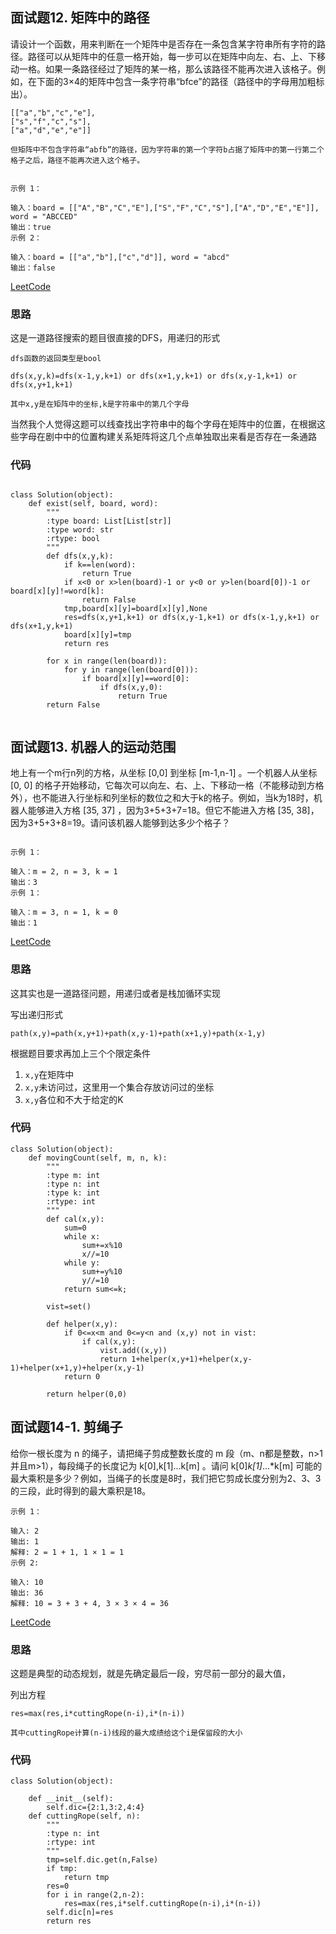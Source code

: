## 面试题12. 矩阵中的路径

请设计一个函数，用来判断在一个矩阵中是否存在一条包含某字符串所有字符的路径。路径可以从矩阵中的任意一格开始，每一步可以在矩阵中向左、右、上、下移动一格。如果一条路径经过了矩阵的某一格，那么该路径不能再次进入该格子。例如，在下面的3×4的矩阵中包含一条字符串“bfce”的路径（路径中的字母用加粗标出）。
```
[["a","b","c","e"],
["s","f","c","s"],
["a","d","e","e"]]

但矩阵中不包含字符串“abfb”的路径，因为字符串的第一个字符b占据了矩阵中的第一行第二个格子之后，路径不能再次进入这个格子。

 
示例 1：

输入：board = [["A","B","C","E"],["S","F","C","S"],["A","D","E","E"]], word = "ABCCED"
输出：true
示例 2：

输入：board = [["a","b"],["c","d"]], word = "abcd"
输出：false

```
[LeetCode](https://leetcode-cn.com/problems/ju-zhen-zhong-de-lu-jing-lcof)

### 思路

这是一道路径搜索的题目很直接的DFS，用递归的形式
```
dfs函数的返回类型是bool

dfs(x,y,k)=dfs(x-1,y,k+1) or dfs(x+1,y,k+1) or dfs(x,y-1,k+1) or dfs(x,y+1,k+1)

其中x,y是在矩阵中的坐标,k是字符串中的第几个字母

```
当然我个人觉得这题可以线查找出字符串中的每个字母在矩阵中的位置，在根据这些字母在剧中中的位置构建关系矩阵将这几个点单独取出来看是否存在一条通路

### 代码

```

class Solution(object):
    def exist(self, board, word):
        """
        :type board: List[List[str]]
        :type word: str
        :rtype: bool
        """
        def dfs(x,y,k):
            if k==len(word):
                return True
            if x<0 or x>len(board)-1 or y<0 or y>len(board[0])-1 or board[x][y]!=word[k]:
                return False
            tmp,board[x][y]=board[x][y],None
            res=dfs(x,y+1,k+1) or dfs(x,y-1,k+1) or dfs(x-1,y,k+1) or dfs(x+1,y,k+1)
            board[x][y]=tmp
            return res
        
        for x in range(len(board)):
            for y in range(len(board[0])):
                if board[x][y]==word[0]:
                    if dfs(x,y,0):
                        return True
        return False


```


## 面试题13. 机器人的运动范围

地上有一个m行n列的方格，从坐标 [0,0] 到坐标 [m-1,n-1] 。一个机器人从坐标 [0, 0] 的格子开始移动，它每次可以向左、右、上、下移动一格（不能移动到方格外），也不能进入行坐标和列坐标的数位之和大于k的格子。例如，当k为18时，机器人能够进入方格 [35, 37] ，因为3+5+3+7=18。但它不能进入方格 [35, 38]，因为3+5+3+8=19。请问该机器人能够到达多少个格子？

```

示例 1：

输入：m = 2, n = 3, k = 1
输出：3
示例 1：

输入：m = 3, n = 1, k = 0
输出：1

```
[LeetCode](https://leetcode-cn.com/problemsji-qi-ren-de-yun-dong-fan-wei-lcof)

### 思路

这其实也是一道路径问题，用递归或者是栈加循环实现

写出递归形式
```
path(x,y)=path(x,y+1)+path(x,y-1)+path(x+1,y)+path(x-1,y)
```
根据题目要求再加上三个个限定条件

1. `x,y`在矩阵中
2. `x,y`未访问过，这里用一个集合存放访问过的坐标
3. `x,y`各位和不大于给定的K

### 代码
```
class Solution(object):
    def movingCount(self, m, n, k):
        """
        :type m: int
        :type n: int
        :type k: int
        :rtype: int
        """
        def cal(x,y):
            sum=0
            while x:
                sum+=x%10
                x//=10
            while y:
                sum+=y%10
                y//=10
            return sum<=k;
        
        vist=set()

        def helper(x,y):
            if 0<=x<m and 0<=y<n and (x,y) not in vist:
                if cal(x,y):
                    vist.add((x,y))
                    return 1+helper(x,y+1)+helper(x,y-1)+helper(x+1,y)+helper(x,y-1)
            return 0
        
        return helper(0,0)

```

## 面试题14-1. 剪绳子

给你一根长度为 n 的绳子，请把绳子剪成整数长度的 m 段（m、n都是整数，n>1并且m>1），每段绳子的长度记为 k[0],k[1]...k[m] 。请问 k[0]*k[1]*...*k[m] 可能的最大乘积是多少？例如，当绳子的长度是8时，我们把它剪成长度分别为2、3、3的三段，此时得到的最大乘积是18。
```
示例 1：

输入: 2
输出: 1
解释: 2 = 1 + 1, 1 × 1 = 1
示例 2:

输入: 10
输出: 36
解释: 10 = 3 + 3 + 4, 3 × 3 × 4 = 36
```
[LeetCode](https://leetcode-cn.com/problems/jian-sheng-zi-lcof)


### 思路
这题是典型的动态规划，就是先确定最后一段，穷尽前一部分的最大值，

列出方程
```
res=max(res,i*cuttingRope(n-i),i*(n-i))

其中cuttingRope计算(n-i)线段的最大成绩给这个i是保留段的大小

```

### 代码
```
class Solution(object):

    def __init__(self):
        self.dic={2:1,3:2,4:4}
    def cuttingRope(self, n):
        """
        :type n: int
        :rtype: int
        """
        tmp=self.dic.get(n,False)
        if tmp:
            return tmp
        res=0
        for i in range(2,n-2):
            res=max(res,i*self.cuttingRope(n-i),i*(n-i))
        self.dic[n]=res
        return res
```